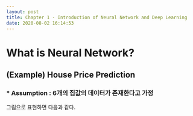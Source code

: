 ```yaml
---
layout: post
title: Chapter 1 - Introduction of Neural Network and Deep Learning
date: 2020-08-02 16:14:53
---
```


# What is Neural Network?
## (Example) House Price Prediction
### * Assumption : 6개의 집값의 데이터가 존재한다고 가정

그림으로 표현하면 다음과 같다.
